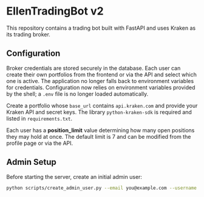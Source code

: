 # EllenTradingBot v2

This repository contains a trading bot built with FastAPI and uses Kraken as
its trading broker.

## Configuration

Broker credentials are stored securely in the database. Each user can create
their own portfolios from the frontend or via the API and select which one is
active. The application no longer falls back to environment variables for
credentials. Configuration now relies on environment variables provided by the
shell; a `.env` file is no longer loaded automatically.

Create a portfolio whose `base_url` contains `api.kraken.com` and provide your
Kraken API and secret keys. The library `python-kraken-sdk` is required and
listed in `requirements.txt`.

Each user has a **position_limit** value determining how many open positions they
may hold at once. The default limit is 7 and can be modified from the profile
page or via the API.

## Admin Setup

Before starting the server, create an initial admin user:

```bash
python scripts/create_admin_user.py --email you@example.com --username admin --password yourpassword
```
